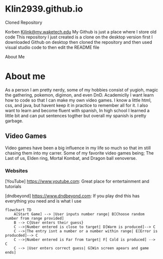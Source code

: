 # Klin2939.github.io
Cloned Repository

Korben Kjlink@my.waketech.edu
My Github is just a place where I store old code
This repository I just created is a clone on the desktop version
first I downloaded Github on desktop then cloned the repository and then used visual studio code to then edit the README file

About Me
    <h1>About me</h1>
    <p>As a person I am pretty nerdy, some of my hobbies consist of yugioh, magic the gathering, pokemon, digimon, and even DnD. Academiclly I want learn how to code so that I can make my own video games. I know a little html, css, and java, but havent keep it in practice to remember all for it. I also want to learn and become fluent with spanish, In high school I learned a little bit and can put sentences togther but overall my spanish is pretty garbage.</p>
    <h2>Video Games</h2>
    <p>Video games have been a big influence in my life so much so that im still chasing them into my carrer. Some of my favorite video games being; The Last of us, Elden ring, Mortal Kombat, and Dragon ball xenoverse.</p>
    <h3>Websites</h3>
    <p> [YouTube] https://www.youtube.com: Great place for entertainment and tutorials</p>
    <p> [dndbeyond] https://www.dndbeyond.com: If you play dnd this has everything you need and is what I use</p>

```mermaid
flowchart TD
    A[Start Game] --> |User inputs number range| B[Choose random number from range provided]
    B --> C{User enters their guess}
    C -->|Number entered is close to target| D[Warm is produced]--> C
    C -->|The entry isnt a number or a number within range| E[Error is producded]--> C
    C -->|Number entered is Far from target| F[ Cold is produced] --> C 
    C --> |User enters correct guess| G[Win screen apears and game ends]
```
